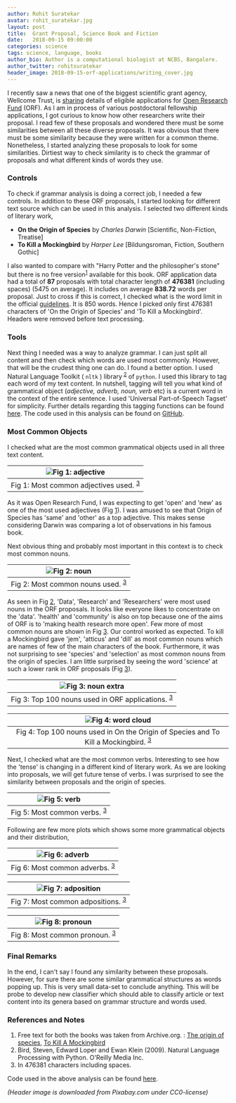 ```yaml
---
author: Rohit Suratekar
avatar: rohit_suratekar.jpg
layout: post
title:  Grant Proposal, Science Book and Fiction
date:   2018-09-15 09:00:00
categories: science
tags: science, language, books
author_bio: Author is a computational biologist at NCBS, Bangalore.
author_twitter: rohitsuratekar
header_image: 2018-09-15-orf-applications/writing_cover.jpg
---
```


I recently saw a news that one of the biggest scientific grant agency, Wellcome Trust, is [sharing](https://wellcome.ac.uk/funding/open-research-fund-applications-submitted) details of eligible applications for [Open Research Fund](https://wellcome.ac.uk/funding/open-research-fund) (ORF). As I am in process of various postdoctoral fellowship applications, I got curious to know how other researchers write their proposal. I read few of these proposals and wondered there must be some similarities between all these diverse proposals. It was obvious that there must be some similarity because they were written for a common theme. Nonetheless, I started analyzing these proposals to look for some similarities. Dirtiest way to check similarity is to check the grammar of proposals and what different kinds of words they use. 

### Controls
To check if grammar analysis is doing a correct job, I needed a few controls. In addition to these ORF proposals, I started looking for different text source which can be used in this analysis. I selected two different kinds of literary work, 
* **On the Origin of Species** by *Charles Darwin*  [Scientific, Non-Fiction, Treatise]
* **To Kill a Mockingbird** by *Harper Lee* [Bildungsroman, Fiction, Southern Gothic]

I also wanted to compare with "Harry Potter and the philosopher's stone" but there is no free version<sup>[1](#ref1)</sup> available for this book. ORF application data had a total of **87** proposals with total character length of **476381** (including spaces) (5475 on average). It includes on average **838.72** words per proposal. Just to cross if this is correct, I checked what is the word limit in the official [guidelines](https://wellcome.ac.uk/sites/default/files/sample-application-form-open-research-fund.pdf). It is 850 words. Hence I picked only first 476381 characters of 'On the Origin of Species' and 'To Kill a Mockingbird'. Headers were removed before text processing. 

### Tools
Next thing I needed was a way to analyze grammar. I can just split all content and then check which words are used most commonly. However, that will be the crudest thing one can do. I found a better option. I used Natural Language Toolkit ( `nltk` ) library<sup> [2](#ref2)</sup> of `python`. I used this library to tag each word of my text content. In nutshell, tagging will tell you what kind of grammatical object (*adjective, adverb, noun, verb* etc) is a current word in the context of the entire sentence. I used 'Universal Part-of-Speech Tagset' for simplicity. Further details regarding this tagging functions can be found [here](http://www.nltk.org/book/ch05.html#tab-universal-tagset). The code used in this analysis can be found on [GitHub](https://gist.github.com/rohitsuratekar/a76ec4c4abb9e041d5d6e8a4fc4683d1). 

### Most Common Objects
I checked what are the most common grammatical objects used in all three text content. 
<a name="fig1"></a>

|![Fig 1: adjective](/assets/article_images/2018-09-15-orf-applications/adjective.png "adjective")|
|:--:|
|Fig 1: Most common adjectives used. <sup>[3](#ref3)</sup>|

As it was Open Research Fund, I was expecting to get 'open' and 'new' as one of the most used adjectives (Fig [1](#fig1)). I was amused to see that Origin of Species has 'same' and 'other' as a top adjective. This makes sense considering Darwin was comparing a lot of observations in his famous book. 

Next obvious thing and probably most important in this context is to check most common nouns. 
<a name="fig2"></a>

|![Fig 2: noun](/assets/article_images/2018-09-15-orf-applications/noun.png "noun")|
|:--:|
|Fig 2: Most common nouns used. <sup>[3](#ref3)</sup>|

As seen in Fig [2](#fig2), 'Data', 'Research' and 'Researchers' were most used nouns in the ORF proposals. It looks like everyone likes to concentrate on the 'data'. 'health' and 'community' is also on top because one of the aims of ORF is to 'making health research more open'. Few more of most common nouns are shown in Fig [3](#fig3). Our control worked as expected. To kill a Mockingbird gave 'jem', 'atticus' and 'dill' as most common nouns which are names of few of the main characters of the book. Furthermore, it was not surprising to see 'species' and 'selection' as most common nouns from the origin of species. I am little surprised by seeing the word 'science' at such a lower rank in ORF proposals (Fig [3](#fig3)).
<a name="fig3"></a>

|![Fig 3: noun extra](/assets/article_images/2018-09-15-orf-applications/word_cloud.png "noun extra")|
|:--:|
|Fig 3: Top 100 nouns used in ORF applications. <sup>[3](#ref3)</sup>|


|![Fig 4: word cloud](/assets/article_images/2018-09-15-orf-applications/other_cloud.png "word cloud")|
|:--:|
|Fig 4: Top 100 nouns used in On the Origin of Species and To Kill a Mockingbird. <sup>[3](#ref3)</sup>|

Next, I checked what are the most common verbs. Interesting to see how the 'tense' is changing in a different kind of literary work. As we are looking into proposals, we will get future tense of verbs. I was surprised to see the similarity between proposals and the origin of species. 

|![Fig 5: verb](/assets/article_images/2018-09-15-orf-applications/verb.png "verb")|
|:--:|
|Fig 5: Most common verbs. <sup>[3](#ref3)</sup>|

Following are few more plots which shows some more grammatical objects and their distribution,

|![Fig 6: adverb](/assets/article_images/2018-09-15-orf-applications/adverb.png "adverb")|
|:--:|
|Fig 6: Most common adverbs. <sup>[3](#ref3)</sup>|

|![Fig 7: adposition](/assets/article_images/2018-09-15-orf-applications/adposition.png "adposition")|
|:--:|
|Fig 7: Most common adpositions. <sup>[3](#ref3)</sup>|

|![Fig 8: pronoun](/assets/article_images/2018-09-15-orf-applications/pronoun.png "pronoun")|
|:--:|
|Fig 8: Most common pronoun. <sup>[3](#ref3)</sup>|

### Final Remarks

In the end, I can't say I found any similarity between these proposals. However, for sure there are some similar grammatical structures as words popping up. This is very small data-set to conclude anything. This will be probe to develop new classifier which should able to classify article or text content into its genera based on grammar structure and words used. 


### References and Notes
1. <a name="ref1"></a> Free text for both the books was taken from Archive.org. : [The origin of species](https://archive.org/stream/originofspecies00darwuoft/originofspecies00darwuoft_djvu.txt), [To Kill A Mockingbird](https://archive.org/stream/ToKillAMockingbird_201604/To%20Kill%20A%20Mockingbird_djvu.txt)
2. <a name="ref2"></a> Bird, Steven, Edward Loper and Ewan Klein (2009). Natural Language Processing with Python.  O'Reilly Media Inc.
3. <a name="ref3"></a> In 476381 characters including spaces. 

Code used in the above analysis can be found [here](https://gist.github.com/rohitsuratekar/a76ec4c4abb9e041d5d6e8a4fc4683d1).

*(Header image is downloaded from Pixabay.com under CC0-license)*